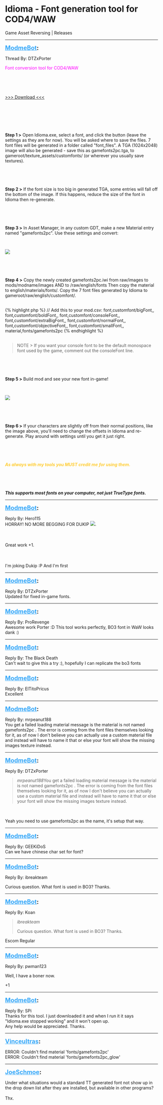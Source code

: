 # Idioma - Font generation tool for COD4/WAW
Game Asset Reversing | Releases

---
<strong style="font-size: 1.4em;"><span style="text-decoration: underline;text-decoration-color: #34a7f9;"><span style="color:#34a7f9;">ModmeBot</span></span>:</strong>

<p>Thread By: DTZxPorter<br /><p style="text-align:left;"><span style="color:#ff00ff;">Font conversion tool for COD4/WAW</span></p><br /> <br /> <br /><p style="text-align:left;"><a href="https://mega.nz/#!UYATWL4K!38MFEEhWUdwozz8x7dy3dfoD-e2vVzAb5llTDxDMbZU">&gt;&gt;&gt; Download &lt;&lt;&lt;</a></p><br /><p style="text-align:left;"></p><br /><p style="text-align:left;"></p><br /><p style="text-align:left;"><strong>Step 1 &gt;</strong> Open Idioma.exe, select a font, and click the button (leave the settings as they are for now). You will be asked where to save the files. 7 font files will be generated in a folder called &quot;font_files&quot;. A TGA (1024x2048) image will also be generated - save this as gamefonts2pc.tga, to gameroot/texture_assets/customfonts/ (or wherever you usually save textures).</p><br /><p style="text-align:left;"></p><br /><p style="text-align:left;"><strong>Step 2 &gt;</strong> If the font size is too big in generated TGA, some entries will fall off the bottom of the image. If this happens, reduce the size of the font in Idioma then re-generate.</p><br /><p style="text-align:left;"></p><br /><p style="text-align:left;"><strong>Step 3 &gt;</strong> In Asset Manager, in any custom GDT, make a new Material entry named &quot;gamefonts2pc&quot;. Use these settings and convert:</p><br /><p style="text-align:left;"><img style="max-width: 500px;" src="https://i.gyazo.com/444de3eaefb41771ab7b7eba455dd3c3.png"></p><br /><p style="text-align:left;"></p><br /><p style="text-align:left;"><strong>Step 4 &gt;</strong> Copy the newly created gamefonts2pc.iwi from raw/images to mods/modname/images AND to /raw/english/fonts Then copy the material to english/materials/fonts/. Copy the 7 font files generated by Idioma to gameroot/raw/english/customfont/.</p><br />{% highlight php %}
// Add this to your mod.csv:
font,customfont/bigFont,,
font,customfont/boldFont,,
font,customfont/consoleFont,,
font,customfont/extraBigFont,,
font,customfont/normalFont,,
font,customfont/objectiveFont,,
font,customfont/smallFont,,
material,fonts/gamefonts2pc
{% endhighlight %}
<br /><br /><blockquote>NOTE &gt; If you want your console font to be the default monospace font used by the game, comment out the consoleFont line.</blockquote><br /><p style="text-align:left;"></p><br /><p style="text-align:left;"><strong>Step 5 &gt;</strong> Build mod and see your new font in-game!</p><br /><p style="text-align:left;"><img style="max-width: 500px;" src="https://i.gyazo.com/2069ee7b19ce4125e06150c7c6405f2d.png"></p><br /><p style="text-align:left;"></p><br /><p style="text-align:left;"><strong>Step 6 &gt;</strong> If your characters are slightly off from their normal positions, like the image above, you&#39;ll need to change the offsets in Idioma and re-generate. Play around with settings until you get it just right.</p><br /><p style="text-align:left;"></p><br /><p style="text-align:left;"><span style="color:#ffcc33;"><strong><em>As always with my tools you MUST credit me for using them.</em></strong></span></p><br /><p style="text-align:left;"></p><br /><p style="text-align:left;"><strong><em>This supports most fonts on your computer, not just TrueType fonts. </em></strong></p></p>

---
<strong style="font-size: 1.4em;"><span style="text-decoration: underline;text-decoration-color: #34a7f9;"><span style="color:#34a7f9;">ModmeBot</span></span>:</strong>

<p>Reply By: Hero115<br />HORRAY! NO MORE BEGGING FOR DUKIP <img style="max-width: 500px;" src="http://aviacreations.com/modme/emoticons/trollface.png">.<br /><br /><br /><br />Great work +1.<br /><br /><br /><br />
I&#39;m joking Dukip :P And I&#39;m first
</p>

---
<strong style="font-size: 1.4em;"><span style="text-decoration: underline;text-decoration-color: #34a7f9;"><span style="color:#34a7f9;">ModmeBot</span></span>:</strong>

<p>Reply By: DTZxPorter<br />Updated for fixed in-game fonts.</p>

---
<strong style="font-size: 1.4em;"><span style="text-decoration: underline;text-decoration-color: #34a7f9;"><span style="color:#34a7f9;">ModmeBot</span></span>:</strong>

<p>Reply By: ProRevenge<br />Awesome work Porter :D This tool works perfectly, BO3 font in WaW looks dank :)</p>

---
<strong style="font-size: 1.4em;"><span style="text-decoration: underline;text-decoration-color: #34a7f9;"><span style="color:#34a7f9;">ModmeBot</span></span>:</strong>

<p>Reply By: The Black Death<br />Can&#39;t wait to give this a try :), hopefully I can replicate the bo3 fonts</p>

---
<strong style="font-size: 1.4em;"><span style="text-decoration: underline;text-decoration-color: #34a7f9;"><span style="color:#34a7f9;">ModmeBot</span></span>:</strong>

<p>Reply By: ElTitoPricus<br />Excellent</p>

---
<strong style="font-size: 1.4em;"><span style="text-decoration: underline;text-decoration-color: #34a7f9;"><span style="color:#34a7f9;">ModmeBot</span></span>:</strong>

<p>Reply By: mrpeanut188<br />You get a failed loading material message is the material is not named gamefonts2pc . The error is coming from the font files themselves looking for it, as of now I don&#39;t believe you can actually use a custom material file and instead will have to name it that or else your font will show the missing images texture instead.</p>

---
<strong style="font-size: 1.4em;"><span style="text-decoration: underline;text-decoration-color: #34a7f9;"><span style="color:#34a7f9;">ModmeBot</span></span>:</strong>

<p>Reply By: DTZxPorter<br /><blockquote><em>mrpeanut188</em>You get a failed loading material message is the material is not named gamefonts2pc . The error is coming from the font files themselves looking for it, as of now I don&#39;t believe you can actually use a custom material file and instead will have to name it that or else your font will show the missing images texture instead.</blockquote><br /><br />Yeah you need to use gamefonts2pc as the name, it&#39;s setup that way.</p>

---
<strong style="font-size: 1.4em;"><span style="text-decoration: underline;text-decoration-color: #34a7f9;"><span style="color:#34a7f9;">ModmeBot</span></span>:</strong>

<p>Reply By: GEEKiDoS<br />Can we have chinese char set for font?</p>

---
<strong style="font-size: 1.4em;"><span style="text-decoration: underline;text-decoration-color: #34a7f9;"><span style="color:#34a7f9;">ModmeBot</span></span>:</strong>

<p>Reply By: ibreakteam<br /><p style="text-align:left;">Curious question. What font is used in BO3? Thanks.</p></p>

---
<strong style="font-size: 1.4em;"><span style="text-decoration: underline;text-decoration-color: #34a7f9;"><span style="color:#34a7f9;">ModmeBot</span></span>:</strong>

<p>Reply By: Koan<br /><blockquote><em>ibreakteam</em><p style="text-align:left;">Curious question. What font is used in BO3? Thanks.</p></blockquote><p style="text-align:left;"></p><p style="text-align:left;">Escom Regular</p></p>

---
<strong style="font-size: 1.4em;"><span style="text-decoration: underline;text-decoration-color: #34a7f9;"><span style="color:#34a7f9;">ModmeBot</span></span>:</strong>

<p>Reply By: pwman123<br /><p style="text-align:left;">Well, I have a boner now.</p><p style="text-align:left;">+1</p></p>

---
<strong style="font-size: 1.4em;"><span style="text-decoration: underline;text-decoration-color: #34a7f9;"><span style="color:#34a7f9;">ModmeBot</span></span>:</strong>

<p>Reply By: SPi<br />Thanks for this tool. I just downloaded it and when I run it it says &quot;Idioma.exe stopped working&quot; and it won&#39;t open up.<br />Any help would be appreciated. Thanks.</p>

---
<strong style="font-size: 1.4em;"><span style="text-decoration: underline;text-decoration-color: #34a7f9;"><span style="color:#34a7f9;">Vinceultras</span></span>:</strong>

<p>ERROR: Couldn&#39;t find material &#39;fonts/gamefonts2pc&#39;<br />ERROR: Couldn&#39;t find material &#39;fonts/gamefonts2pc_glow&#39;</p>

---
<strong style="font-size: 1.4em;"><span style="text-decoration: underline;text-decoration-color: #34a7f9;"><span style="color:#34a7f9;">JoeSchmoe</span></span>:</strong>

<p>Under what situations would a standard TT generated font not show up in the drop down list after they are installed, but available in other programs?<br /><br />Thx.</p>
